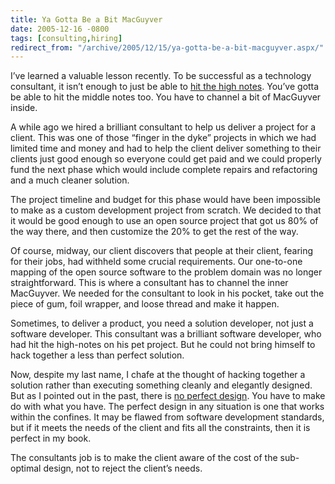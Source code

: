 ```yaml
---
title: Ya Gotta Be a Bit MacGuyver
date: 2005-12-16 -0800
tags: [consulting,hiring]
redirect_from: "/archive/2005/12/15/ya-gotta-be-a-bit-macguyver.aspx/"
---
```


I’ve learned a valuable lesson recently. To be successful as a
technology consultant, it isn’t enough to just be able to [hit the high
notes](http://www.joelonsoftware.com/articles/HighNotes.html). You’ve
gotta be able to hit the middle notes too. You have to channel a bit of
MacGuyver inside.

A while ago we hired a brilliant consultant to help us deliver a project
for a client. This was one of those “finger in the dyke” projects in
which we had limited time and money and had to help the client deliver
something to their clients just good enough so everyone could get paid
and we could properly fund the next phase which would include complete
repairs and refactoring and a much cleaner solution.

The project timeline and budget for this phase would have been
impossible to make as a custom development project from scratch. We
decided to that it would be good enough to use an open source project
that got us 80% of the way there, and then customize the 20% to get the
rest of the way.

Of course, midway, our client discovers that people at their client,
fearing for their jobs, had withheld some crucial requirements. Our
one-to-one mapping of the open source software to the problem domain was
no longer straightforward. This is where a consultant has to channel the
inner MacGuyver. We needed for the consultant to look in his pocket,
take out the piece of gum, foil wrapper, and loose thread and make it
happen.

Sometimes, to deliver a product, you need a solution developer, not just
a software developer. This consultant was a brilliant software
developer, who had hit the high-notes on his pet project. But he could
not bring himself to hack together a less than perfect solution.

Now, despite my last name, I chafe at the thought of hacking together a
solution rather than executing something cleanly and elegantly designed.
But as I pointed out in the past, there is [no perfect
design](https://haacked.com/archive/2005/05/31/ThereIsNoPerfectDesign.aspx).
You have to make do with what you have. The perfect design in any
situation is one that works within the confines. It may be flawed from
software development standards, but if it meets the needs of the client
and fits all the constraints, then it is perfect in my book.

The consultants job is to make the client aware of the cost of the
sub-optimal design, not to reject the client’s needs.

